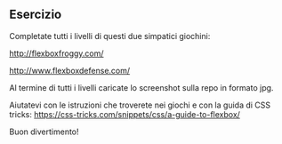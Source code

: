 ## Esercizio

Completate tutti i livelli di questi due simpatici giochini:

http://flexboxfroggy.com/

http://www.flexboxdefense.com/

Al termine di tutti i livelli caricate lo screenshot sulla repo in formato jpg.

Aiutatevi con le istruzioni che troverete nei giochi e con la guida di CSS tricks:
https://css-tricks.com/snippets/css/a-guide-to-flexbox/

Buon divertimento!